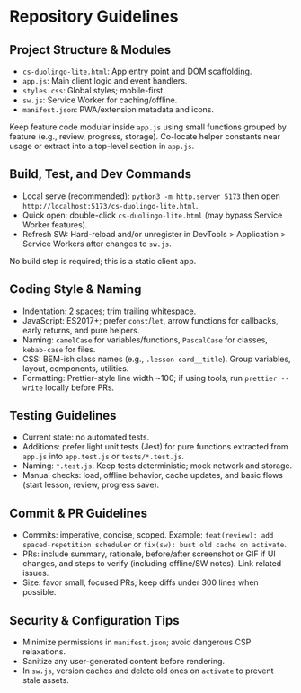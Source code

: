 # Repository Guidelines

## Project Structure & Modules
- `cs-duolingo-lite.html`: App entry point and DOM scaffolding.
- `app.js`: Main client logic and event handlers.
- `styles.css`: Global styles; mobile-first.
- `sw.js`: Service Worker for caching/offline.
- `manifest.json`: PWA/extension metadata and icons.

Keep feature code modular inside `app.js` using small functions grouped by feature (e.g., review, progress, storage). Co-locate helper constants near usage or extract into a top-level section in `app.js`.

## Build, Test, and Dev Commands
- Local serve (recommended): `python3 -m http.server 5173` then open `http://localhost:5173/cs-duolingo-lite.html`.
- Quick open: double-click `cs-duolingo-lite.html` (may bypass Service Worker features).
- Refresh SW: Hard-reload and/or unregister in DevTools > Application > Service Workers after changes to `sw.js`.

No build step is required; this is a static client app.

## Coding Style & Naming
- Indentation: 2 spaces; trim trailing whitespace.
- JavaScript: ES2017+; prefer `const`/`let`, arrow functions for callbacks, early returns, and pure helpers.
- Naming: `camelCase` for variables/functions, `PascalCase` for classes, `kebab-case` for files.
- CSS: BEM-ish class names (e.g., `.lesson-card__title`). Group variables, layout, components, utilities.
- Formatting: Prettier-style line width ~100; if using tools, run `prettier --write` locally before PRs.

## Testing Guidelines
- Current state: no automated tests.
- Additions: prefer light unit tests (Jest) for pure functions extracted from `app.js` into `app.test.js` or `tests/*.test.js`.
- Naming: `*.test.js`. Keep tests deterministic; mock network and storage.
- Manual checks: load, offline behavior, cache updates, and basic flows (start lesson, review, progress save).

## Commit & PR Guidelines
- Commits: imperative, concise, scoped. Example: `feat(review): add spaced-repetition scheduler` or `fix(sw): bust old cache on activate`.
- PRs: include summary, rationale, before/after screenshot or GIF if UI changes, and steps to verify (including offline/SW notes). Link related issues.
- Size: favor small, focused PRs; keep diffs under 300 lines when possible.

## Security & Configuration Tips
- Minimize permissions in `manifest.json`; avoid dangerous CSP relaxations.
- Sanitize any user-generated content before rendering.
- In `sw.js`, version caches and delete old ones on `activate` to prevent stale assets.

